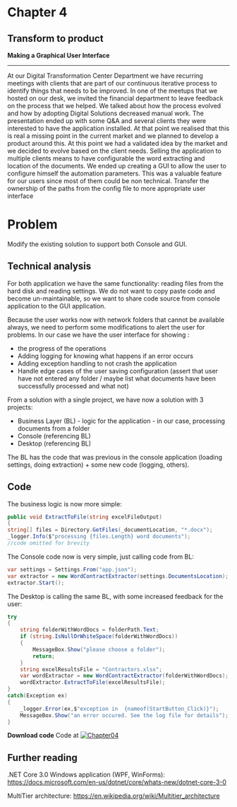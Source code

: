# Chapter 4
## Transform to product
**Making a Graphical User Interface**

-----
At our Digital Transformation Center Department we have recurring meetings with clients that are part of our continuous iterative process to identify things that needs to be improved. In one of the meetups that we hosted on our desk, we invited the financial department to leave feedback on the process that we helped. We talked about how the process evolved and how by adopting Digital Solutions decreased manual work. 
The presentation ended up with some Q&A and several clients they were interested to have the application installed. At that point we realised that this is real a missing point in the current market and we planned to develop a product around this. At this point we had a validated idea by the market and we decided to evolve based on the client needs.
Selling the application to multiple clients means to have configurable the word extracting and location of the documents. We ended up creating a GUI to allow the user to configure himself the automation parameters. This was a valuable feature for our users since most of them could be non technical. 
Transfer the ownership of the paths from the config file to more appropriate user interface

# Problem 
Modify the existing solution to support both Console and GUI.


## Technical analysis

For both application we have the same functionality: reading files from the hard disk and reading settings. We do not want to copy paste code and become un-maintainable, so we want to share code source from console application to the GUI application.

Because the user works now with network folders that cannot be available always, we need to perform some modifications to alert the user for problems. In our case we have the user interface for showing :
- the progress of the operations 
- Adding logging for knowing what happens if an error occurs
- Adding exception handling to not crash the application
- Handle edge cases of the user saving configuration (assert that user have not entered any folder /  maybe list what documents have been successfully processed and what not)


From a solution with a single project, we have now a solution with 3 projects:
- Business Layer (BL) -  logic for the application - in our case, processing documents from a folder
- Console (referencing BL) 
- Desktop (referencing BL)

The BL has the code that was previous in the console application (loading settings, doing extraction) + some new code (logging, others).

## Code 
The business logic is now  more simple:
```csharp
public void ExtractToFile(string excelFileOutput)
{       
string[] files = Directory.GetFiles(_documentLocation, "*.docx");
_logger.Info($"processing {files.Length} word documents");
//code omitted for brevity
```

The Console code now is very simple, just calling code from BL:
```csharp
var settings = Settings.From("app.json");
var extractor = new WordContractExtractor(settings.DocumentsLocation);
extractor.Start();
```

The Desktop is calling the same BL, with some increased feedback for the user:
```csharp
try
{
    string folderWithWordDocs = folderPath.Text;
    if (string.IsNullOrWhiteSpace(folderWithWordDocs))
    {
        MessageBox.Show("please choose a folder");
        return;
    }
    string excelResultsFile = "Contractors.xlsx";
    var wordExtractor = new WordContractExtractor(folderWithWordDocs);
    wordExtractor.ExtractToFile(excelResultsFile);
}
catch(Exception ex)
{
    _logger.Error(ex,$"exception in  {nameof(StartButton_Click)}");
    MessageBox.Show("an error occured. See the log file for details");
}
```

**Download code**
Code at [![Chapter04](https://ignatandrei.github.io/console_to_saas/Chapter04.svg)](https://ignatandrei.github.io/console_to_saas/sources/Chapter04.zip)


## Further reading

.NET Core 3.0 Windows application (WPF, WinForms): https://docs.microsoft.com/en-us/dotnet/core/whats-new/dotnet-core-3-0

MultiTier architecture: https://en.wikipedia.org/wiki/Multitier_architecture
